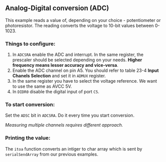 ## Analog-Digital conversion (ADC)
This example reads a value of, depending on your choice - potentiometer or photoresistor. The reading converts the voltage to 10-bit values between 0-1023.


### Things to configure:
1. In `ADCSRA` enable the ADC and interrupt. In the same register, the prescaler should be selected depending on your needs. **Higher frequency means lesser accuracy and vice-versa**.
2. Enable the ADC channel on pin A5. You should refer to table 23-4 **Input Chanels Selection** and set it in `ADMUX` register.
3. In the same register you have to select the voltage reference. We want to use the same as AVCC 5V.
4. In `DIDR0` disable the digital input of port `C5`.

### To start conversion:
Set the `ADSC` bit in `ADCSRA`. Do it every time you start conversion.

*Measuring multiple channels requires different approach.*

### Printing the value:
The `itoa` function converts an intiger to char array which is sent by `serialSendArray` from our previous examples.